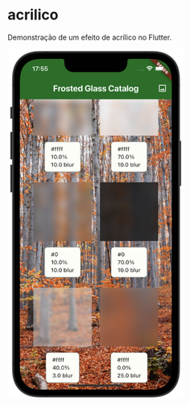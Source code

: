 # acrilico

Demonstração de um efeito de acrílico no Flutter.

<img src="./img/screenshot.png" width="350" />
